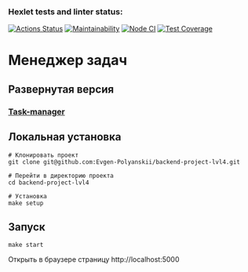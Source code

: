 ### Hexlet tests and linter status:
[![Actions Status](https://github.com/Evgen-Polyanskii/backend-project-lvl4/workflows/hexlet-check/badge.svg)](https://github.com/Evgen-Polyanskii/backend-project-lvl4/actions)
[![Maintainability](https://api.codeclimate.com/v1/badges/e1d6e5e75ec15c3c9fa3/maintainability)](https://codeclimate.com/github/Evgen-Polyanskii/backend-project-lvl4/maintainability)
[![Node CI](https://github.com/Evgen-Polyanskii/backend-project-lvl4/workflows/Node%20CI/badge.svg)](https://github.com/Evgen-Polyanskii/backend-project-lvl4/actions)
[![Test Coverage](https://api.codeclimate.com/v1/badges/e1d6e5e75ec15c3c9fa3/test_coverage)](https://codeclimate.com/github/Evgen-Polyanskii/backend-project-lvl4/test_coverage)

# Менеджер задач

## Развернутая версия
<h3><a href = "https://ep-hexlet-task-manager.herokuapp.com/">Task-manager</a></h>


## Локальная установка

```
# Клонировать проект
git clone git@github.com:Evgen-Polyanskii/backend-project-lvl4.git

# Перейти в директорию проекта
cd backend-project-lvl4

# Установка
make setup
```

## Запуск

```
make start
```
Открыть в браузере страницу http://localhost:5000

